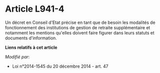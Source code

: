 # Article L941-4

Un décret en Conseil d'Etat précise en tant que de besoin les modalités de fonctionnement des institutions de gestion de
retraite supplémentaire et notamment les mentions qu'elles doivent faire figurer dans leurs statuts et documents
d'information.

**Liens relatifs à cet article**

_Modifié par_:

  - Loi n°2014-1545 du 20 décembre 2014 - art. 47
